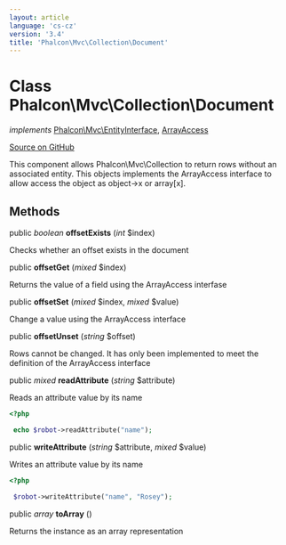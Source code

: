 ```yaml
---
layout: article
language: 'cs-cz'
version: '3.4'
title: 'Phalcon\Mvc\Collection\Document'
---
```


# Class **Phalcon\Mvc\Collection\Document**

*implements* [Phalcon\Mvc\EntityInterface](/3.4/en/api/Phalcon_Mvc_EntityInterface), [ArrayAccess](http://php.net/manual/en/class.arrayaccess.php)

<a href="https://github.com/phalcon/cphalcon/tree/v3.4.0/phalcon/mvc/collection/document.zep" class="btn btn-default btn-sm">Source on GitHub</a>

This component allows Phalcon\Mvc\Collection to return rows without an associated entity. This objects implements the ArrayAccess interface to allow access the object as object->x or array[x].

## Methods

public *boolean* **offsetExists** (*int* $index)

Checks whether an offset exists in the document

public **offsetGet** (*mixed* $index)

Returns the value of a field using the ArrayAccess interfase

public **offsetSet** (*mixed* $index, *mixed* $value)

Change a value using the ArrayAccess interface

public **offsetUnset** (*string* $offset)

Rows cannot be changed. It has only been implemented to meet the definition of the ArrayAccess interface

public *mixed* **readAttribute** (*string* $attribute)

Reads an attribute value by its name

```php
<?php

 echo $robot->readAttribute("name");

```

public **writeAttribute** (*string* $attribute, *mixed* $value)

Writes an attribute value by its name

```php
<?php

 $robot->writeAttribute("name", "Rosey");

```

public *array* **toArray** ()

Returns the instance as an array representation